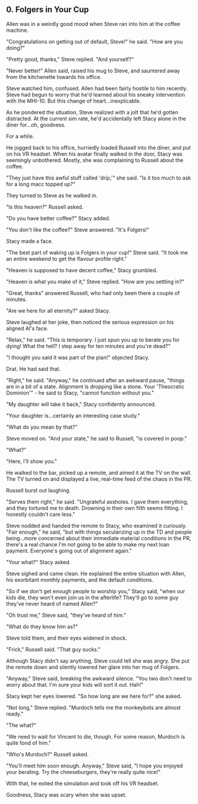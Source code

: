 ## 0. Folgers in Your Cup

Allen was in a weirdly good mood when Steve ran into him at the coffee machine.

"Congratulations on getting out of default, Steve!" he said. "How are you doing?"

"Pretty good, thanks," Steve replied. "And yourself?"

"Never better!" Allen said, raised his mug to Steve, and sauntered away from the kitchenette towards his office.

Steve watched him, confused. Allen had been fairly hostile to him recently. Steve had begun to worry that he'd learned about his sneaky intervention with the MHI-10. But this change of heart...inexplicable. 

As he pondered the situation, Steve realized with a jolt that he'd gotten distracted. At the current sim rate, he'd accidentally left Stacy alone in the diner for...oh, goodness.

For a while.

He jogged back to his office, hurriedly loaded Russell into the diner, and put on his VR headset. When his avatar finally walked in the door, Stacy was seemingly unbothered. Mostly, she was complaining to Russell about the coffee.

"They just have this awful stuff called 'drip,'" she said. "Is it too much to ask for a long macc topped up?"

They turned to Steve as he walked in.

"Is this heaven?" Russell asked.

"Do you have better coffee?" Stacy added.

"You don't like the coffee?" Steve answered. "It's Folgers!"

Stacy made a face.

"The best part of waking up is Folgers in your cup!" Steve said. "It took me an entire weekend to get the flavour profile right."

"Heaven is supposed to have decent coffee," Stacy grumbled.

"Heaven is what you make of it," Steve replied. "How are you settling in?"

"Great, thanks" answered Russell, who had only been there a couple of minutes.

"Are we here for all eternity?" asked Stacy.

Steve laughed at her joke, then noticed the serious expression on his aligned AI's face.

"Relax," he said. "This is temporary. I just spun you up to berate you for dying! What the hell? I step away for ten minutes and you're dead?"

"I thought you said it was part of the plan!" objected Stacy.

Drat. He had said that.

"Right," he said. "Anyway," he continued after an awkward pause, "things are in a bit of a state. Alignment is dropping like a stone. Your 'Theocratic Dominion'" - he said to Stacy, "cannot function without you."

"My daughter will take it back," Stacy confidently announced.

"Your daughter is...certainly an interesting case study."

"What do you mean by that?"

Steve moved on. "And your state," he said to Russell, "is covered in poop."

"What?"

"Here, I'll show you."

He walked to the bar, picked up a remote, and aimed it at the TV on the wall. The TV turned on and displayed a live, real-time feed of the chaos in the PR.

Russell burst out laughing.

"Serves them right," he said. "Ungrateful assholes. I gave them everything, and they tortured me to death. Drowning in their own filth seems fitting. I honestly couldn't care less."

Steve nodded and handed the remote to Stacy, who examined it curiously. "Fair enough," he said, "but with things secularizing up in the TD and people being...more concerned about their immediate material conditions in the PR, there's a real chance I'm not going to be able to make my next loan payment. Everyone's going out of alignment again."

"Your what?" Stacy asked.

Steve sighed and came clean. He explained the entire situation with Allen, his exorbitant monthly payments, and the default conditions.

"So if we don't get enough people to worship you," Stacy said, "when our kids die, they won't even join us in the afterlife? They'll go to some guy they've never heard of named Allen?"

"Oh trust me," Steve said, "they've heard of him."

"What do they know him as?"

Steve told them, and their eyes widened in shock.

"Frick," Russell said. "That guy sucks."

Although Stacy didn't say anything, Steve could tell she was angry. She put the remote down and silently lowered her glare into her mug of Folgers.

"Anyway," Steve said, breaking the awkward silence. "You two don't need to worry about that. I'm sure your kids will sort it out. Hah!"

Stacy kept her eyes lowered. "So how long are we here for?" she asked.

"Not long," Steve replied. "Murdoch tells me the monkeybots are almost ready."

"The what?"

"We need to wait for Vincent to die, though. For some reason, Murdoch is quite fond of him."

"Who's Murdoch?" Russell asked.

"You'll meet him soon enough. Anyway," Steve said, "I hope you enjoyed your berating. Try the cheeseburgers, they're really quite nice!"

With that, he exited the simulation and took off his VR headset.

Goodness, Stacy was scary when she was upset.
